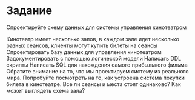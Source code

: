 # Задание
Спроектируйте схему данных для системы управления кинотеатром

Кинотеатр имеет несколько залов, в каждом зале идет несколько разных сеансов, клиенты могут купить билеты на сеансы
Спроектировать базу данных для управления кинотеатром
Задокументировать с помощью логической модели
Написать DDL скрипты
Написать SQL для нахождения самого прибыльного фильма
Обратите внимание на то, что мы проектируем систему из реального мира. Попробуйте посмотреть на то, как устроена система покупки билета в кинотеатре.
Все ли сеансы и места стоят одинаково?
Как может выглядеть схема зала?
